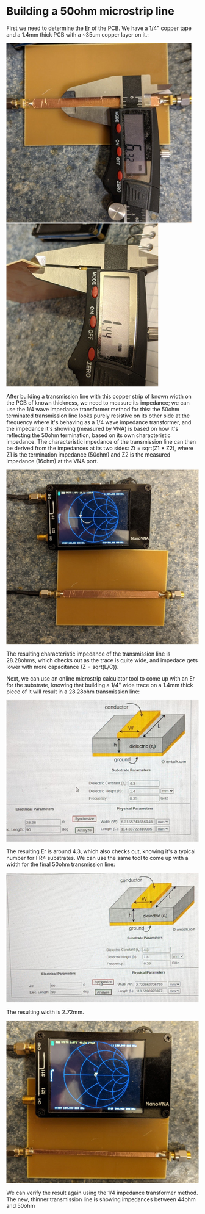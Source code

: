 # Building a 50ohm microstrip line

First we need to determine the Er of the PCB. We have a 1/4" copper tape and a 1.4mm thick PCB with a ~35um copper layer on it.:

![image 1](TraceThickness.jpg)
![image 2](SubstrateThickness.jpg)

After building a transmission line with this copper strip of known width on the PCB of known thickness, we need to measure its impedance; we can use the 1/4 wave impedance transformer method for this: the 50ohm terminated transmission line looks purely resistive on its other side at the frequency where it's behaving as a 1/4 wave impedance transformer, and the impedance it's showing (measured by VNA) is based on how it's reflecting the 50ohm termination, based on its own characteristic impedance.
The characteristic impedance of the transmission line can then be derived from the impedances at its two sides: Zt = sqrt(Z1 * Z2), where Z1 is the termination impedance (50ohm) and Z2 is the measured impedance (16ohm) at the VNA port.

![image 3](ThickWg.jpg)

The resulting characteristic impedance of the transmission line is 28.28ohms, which checks out as the trace is quite wide, and impedace gets lower with more capacitance (Z = sqrt(L/C)).

Next, we can use an online microstrip calculator tool to come up with an Er for the substrate, knowing that building a 1/4" wide trace on a 1.4mm thick piece of it will result in a 28.28ohm transmission line:


![image 4](Calc28ohm.jpg)

The resulting Er is around 4.3, which also checks out, knowing it's a typical number for FR4 substrates. We can use the same tool to come up with a width for the final 50ohm transmission line:


![image 5](Calc50ohm.jpg)

The resulting width is 2.72mm.

![image 6](ThinWg.jpg)

We can verify the result again using the 1/4 impedance transformer method. The new, thinner transmission line is showing impedances between 44ohm and 50ohm



